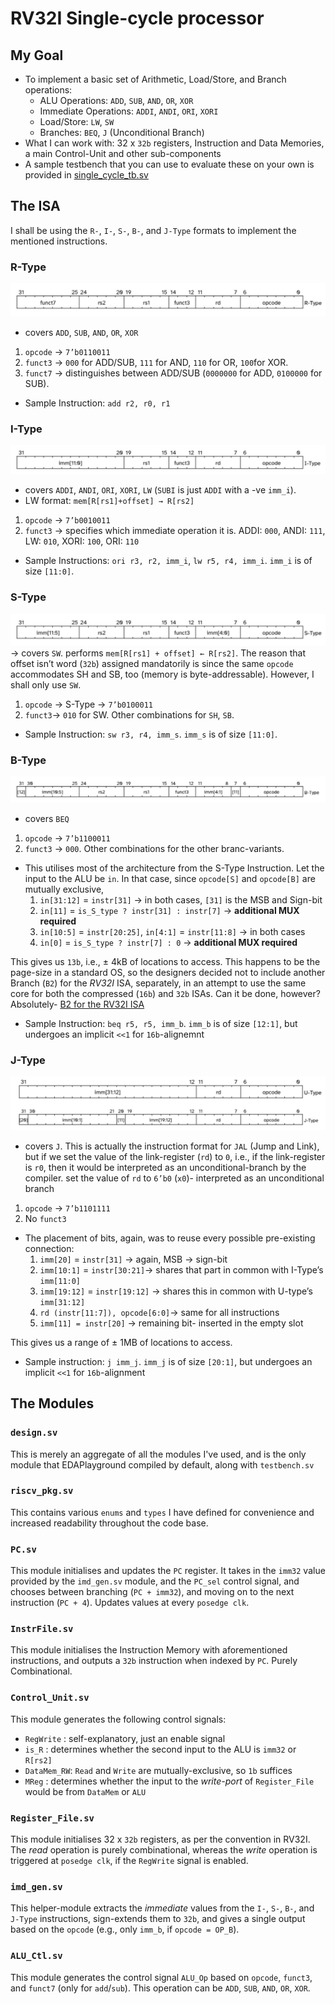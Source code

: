 # RV32I Single-cycle processor
## My Goal
- To implement a basic set of Arithmetic, Load/Store, and Branch operations:
	- ALU Operations: `ADD`, `SUB`, `AND`, `OR`, `XOR`
	- Immediate Operations: `ADDI`, `ANDI`, `ORI`, `XORI`
	- Load/Store: `LW`, `SW`
	- Branches: `BEQ`, `J` (Unconditional Branch)
- What I can work with: 32 x `32b` registers, Instruction and Data Memories, a main Control-Unit and other sub-components
- A sample testbench that you can use to evaluate these on your own is provided in [single_cycle_tb.sv](single_cycle_tb.sv)

## The ISA
I shall be using the `R-`, `I-`, `S-`, `B-`, and `J-Type` formats to implement the mentioned instructions.


###  R-Type
![R-Type Instruction Encoding](Images/R_Type.jpg)
- covers `ADD`, `SUB`, `AND`, `OR`, `XOR`

1. `opcode` → `7’b0110011`
2. `funct3` → `000` for ADD/SUB, `111` for AND, `110` for OR, `100`for XOR.
3. `funct7` → distinguishes between ADD/SUB (`0000000` for ADD, `0100000` for SUB).

- Sample Instruction: `add r2, r0, r1`

### I-Type
![I-Type Instruction Encoding](Images/I_Type.jpg)
- covers `ADDI`, `ANDI`, `ORI`, `XORI`, `LW` (`SUBI` is just `ADDI` with a -ve `imm_i`).
- LW format: `mem[R[rs1]+offset] → R[rs2]`

1. `opcode` → `7’b0010011`
2. `funct3` → specifies which immediate operation it is. ADDI: `000`, ANDI: `111`, LW: `010`, XORI: `100`, ORI: `110`

- Sample Instructions: `ori r3, r2, imm_i`, `lw r5, r4, imm_i`. `imm_i` is of size `[11:0]`.

### S-Type
![S-Type Instruction Encoding](Images/S_Type.jpg)
→ covers `SW`. performs `mem[R[rs1] + offset] ← R[rs2]`. The reason that offset isn’t word (`32b`) assigned mandatorily is since the same `opcode` accommodates SH and SB, too (memory is byte-addressable). However, I shall only use `SW`.

1. `opcode` → S-Type → `7’b0100011`
2. `funct3`→ `010` for SW. Other combinations for `SH`, `SB`.

- Sample Instruction: `sw r3, r4, imm_s`. `imm_s` is of size `[11:0]`.

### B-Type
![B-Type Instruction Encoding](Images/B_Type.jpg)
- covers `BEQ`

 1. `opcode` → `7’b1100011`
 2. `funct3` → `000`. Other combinations for the other branc-variants.

- This utilises most of the architecture from the S-Type Instruction. Let the input to the ALU be `in`. In that case, since `opcode[S]` and `opcode[B]` are mutually exclusive,
	1. `in[31:12]` = `instr[31]` → in both cases, `[31]` is the MSB and Sign-bit
	2. `in[11]` = `is_S_type ? instr[31] : instr[7]` → **additional MUX required**
	3. `in[10:5]` = `instr[20:25]`, `in[4:1]` = `instr[11:8]` →  in both cases
	4. `in[0]` = `is_S_type ? instr[7] : 0` →  **additional MUX required**

This gives us `13b`, i.e., $\pm$ 4kB of locations to access. This happens to be the page-size in a standard OS, so the designers decided not to include another Branch (`B2`) for the *RV32I* ISA, separately, in an attempt to use the same core for both the compressed (`16b`) and `32b` ISAs. 
Can it be done, however? Absolutely- [B2 for the RV32I ISA](B2_instr.md)

- Sample Instruction: `beq r5, r5, imm_b`. `imm_b` is of size `[12:1]`, but undergoes an implicit `<<1` for `16b`-alignemnt

### J-Type
![J-Type Instruction Encoding](Images/U_J_Type.png)

- covers `J`. This is actually the instruction format for `JAL` (Jump and Link), but if we set the value of the link-register (`rd`) to `0`, i.e., if the link-register is `r0`, then it would be interpreted as an unconditional-branch by the compiler.
 set the value of `rd` to `6’b0` (`x0`)- interpreted as an unconditional branch

 1. `opcode` → `7’b1101111`
 2. No `funct3`

- The placement of bits, again, was to reuse every possible pre-existing connection:
	1. `imm[20]` = `instr[31]` →  again, MSB → sign-bit
	2. `imm[10:1]` = `instr[30:21]`→ shares that part in common with I-Type’s `imm[11:0]`
	3. `imm[19:12]` = `instr[19:12]` →  shares this in common with U-type’s `imm[31:12]`
	4. `rd (instr[11:7]), opcode[6:0]`→ same for all instructions
	5. `imm[11] = instr[20]` → remaining bit- inserted in the empty slot

This gives us a range of $\pm$ 1MB of locations to access. 

- Sample instruction: `j imm_j`. `imm_j` is of size `[20:1]`, but undergoes an implicit `<<1` for `16b`-alignment

## The Modules
### `design.sv`
This is merely an aggregate of all the modules I've used, and is the only module that EDAPlayground compiled by default, along with `testbench.sv`
### `riscv_pkg.sv`
This contains various `enums` and `types` I have defined for convenience and increased readability throughout the code base. 
### `PC.sv`
This module initialises and updates the `PC` register. It takes in the `imm32` value provided by the `imd_gen.sv` module, and the `PC_sel` control signal, and chooses between branching (`PC + imm32`), and moving on to the next instruction (`PC + 4`).
Updates values at every `posedge clk`.
### `InstrFile.sv`
This module initialises the Instruction Memory with aforementioned instructions, and outputs a `32b` instruction when indexed by `PC`. 
Purely Combinational.
### `Control_Unit.sv`
This module generates the following control signals:
- `RegWrite`  : self-explanatory, just an enable signal
- `is_R`      : determines whether the second input to the ALU is `imm32` or `R[rs2]`
- `DataMem_RW`: `Read` and `Write` are mutually-exclusive, so `1b` suffices
- `MReg`      : determines whether the input to the *write-port* of `Register_File` would be from `DataMem` or `ALU`
### `Register_File.sv`
This module initialises 32 x `32b` registers, as per the convention in RV32I. The *read* operation is purely combinational, whereas the *write* operation is triggered at `posedge clk`, if the `RegWrite` signal is enabled. 
### `imd_gen.sv`
This helper-module extracts the *immediate* values from the `I-`, `S-`, `B-`, and `J-Type` instructions, sign-extends them to `32b`, and gives a single output based on the `opcode` (e.g., only `imm_b`, if `opcode = OP_B`).

### `ALU_Ctl.sv`
This module generates the control signal `ALU_Op` based on `opcode`, `funct3`, and `funct7` (only for `add`/`sub`). This operation can be `ADD`, `SUB`, `AND`, `OR`, `XOR`.

